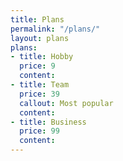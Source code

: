```yaml
---
title: Plans
permalink: "/plans/"
layout: plans
plans:
- title: Hobby
  price: 9
  content: 
- title: Team
  price: 39
  callout: Most popular
  content: 
- title: Business
  price: 99
  content: 
---
```


